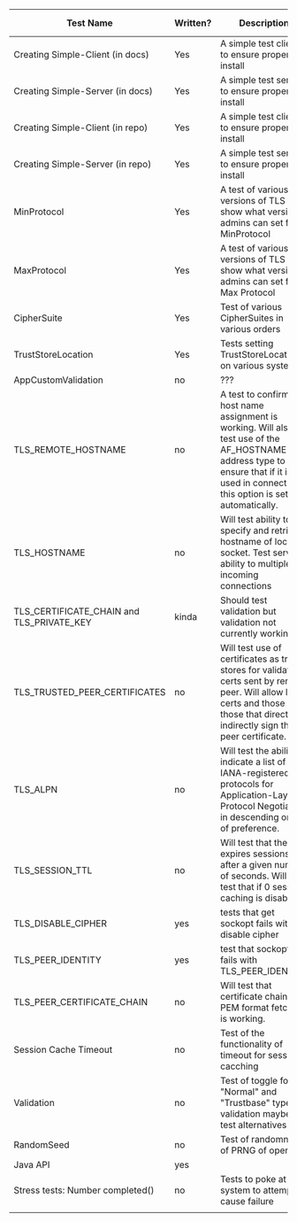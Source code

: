 | Test Name                                 | Written? | Description                                                                                                                                                                          | Verified Working? | Jenkins? |
|-------------------------------------------|----------|--------------------------------------------------------------------------------------------------------------------------------------------------------------------------------------|-------------------|----------|
| Creating Simple-Client (in docs)          | Yes      | A simple test client to ensure proper install                                                                                                                                        | Yes               |          |
| Creating Simple-Server (in docs)          | Yes      | A simple test server to ensure proper install                                                                                                                                        | Yes               |          |
| Creating Simple-Client (in repo)          | Yes      | A simple test client to ensure proper install                                                                                                                                        | Yes               |          |
| Creating Simple-Server (in repo)          | Yes      | A simple test server to ensure proper install                                                                                                                                        | Yes               |          |
| MinProtocol                               | Yes      | A test of various versions of TLS to show what version admins can set for MinProtocol                                                                                                | Yes               |          |
| MaxProtocol                               | Yes      | A test of various versions of TLS to show what version admins can set for Max Protocol                                                                                               | Yes               |          |
| CipherSuite                               | Yes      | Test of various CipherSuites in various orders                                                                                                                                       | NA                |          |
| TrustStoreLocation                        | Yes      | Tests setting TrustStoreLocation on various systems                                                                                                                                  |                   |          |
| AppCustomValidation                       | no       | ???                                                                                                                                                                                  |                   |          |
| TLS_REMOTE_HOSTNAME                       | no       | A test to confirm host name assignment is working. Will also test use of the AF_HOSTNAME address type to ensure that if it is used in connect that this option is set automatically. |                   |          |
| TLS_HOSTNAME                              | no       | Will test ability to specify and retrieve hostname of local socket. Test server ability to multiplex incoming connections                                                            |                   |          |
| TLS_CERTIFICATE_CHAIN and TLS_PRIVATE_KEY | kinda    | Should test validation but validation not currently working                                                                                                                          |                   |          |
| TLS_TRUSTED_PEER_CERTIFICATES             | no       | Will test use of certificates as trust stores for validating certs sent by remote peer. Will allow leaf certs and those those that directly or indirectly sign the peer certificate. |                   |          |
| TLS_ALPN                                  | no       | Will test the ability to indicate a list of IANA-registered protocols for Application-Layer Protocol Negotiation in descending order of preference.                                  |                   |          |
| TLS_SESSION_TTL                           | no       | Will test that the SSA expires sessions after a given number of seconds. Will also test that if 0 session caching is disabled.                                                       |                   |          |
| TLS_DISABLE_CIPHER                        | yes      | tests that get sockopt fails with disable cipher                                                                                                                                     | Yes               |          |
| TLS_PEER_IDENTITY                         | yes      | test that sockopt fails with TLS_PEER_IDENTITY                                                                                                                                       | Yes               |          |
| TLS_PEER_CERTIFICATE_CHAIN                | no       | Will test that certificate chain in PEM format fetching is working.                                                                                                                  |                   |          |
| Session Cache Timeout                     | no       | Test of the functionality of timeout for session cacching                                                                                                                            |                   |          |
| Validation                                | no       | Test of toggle for "Normal" and "Trustbase" types of validation maybe test alternatives                                                                                              |                   |          |
| RandomSeed                                | no       | Test of randomness of PRNG of open ssl                                                                                                                                               |                   |          |
| Java API                                  | yes      |                                                                                                                                                                                      |                   |          |
| Stress tests: Number completed()          | no       | Tests to poke at system to attempt to cause failure                                                                                                                                  |                   |          |
|                                           |          |                                                                                                                                                                                      |                   |          |
